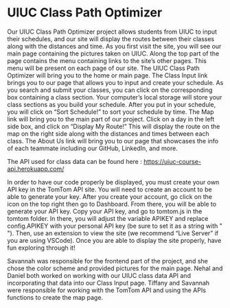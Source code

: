 # UIUC Class Path Optimizer

  Our UIUC Class Path Optimizer project allows students from UIUC to input their schedules, and our site will display the routes between their classes along with the distances and time.
  As you first visit the site, you will see our main page containing the pictures taken on UIUC. Along the top part of the page contains the menu containing links to the site’s other pages. This menu will be present on each page of our site. The UIUC Class Path Optimizer will bring you to the home or main page.
  The Class Input link brings you to our page that allows you to input and create your schedule. As you search and submit your classes, you can click on the corresponding box containing a class section. Your computer’s local storage will store your class sections as you build your schedule. After you put in your schedule, you will click on “Sort Schedule!” to sort your schedule by time.
  The Map link will bring you to the main part of our project. Click on a day in the left side box, and click on “Display My Route!” This will display the route on the map on the right side along with the distances and times between each class.
The About Us link will bring you to our page that showcases the info of each teammate including our GitHub, LinkedIn, and more.

The API used for class data can be found here : https://uiuc-course-api.herokuapp.com/

In order to have our code properly be displayed, you must create your own API key in the TomTom API site. You will need to create an account to be able to generate your key. After you create your account, go click on the icon on the top right then go to Dashboard. From there, you will be able to generate your API key.
Copy your API key, and go to tomtom.js in the tomtom folder. In there, you will adjust the variable APIKEY and replace config.APIKEY with your personal API key (be sure to set it as a string with " "). Then, use an extension to view the site (we recommend “Live Server” if you are using VSCode). Once you are able to display the site properly, have fun exploring through it!

Savannah was responsible for the frontend part of the project, and she chose the color scheme and provided pictures for the main page.
Nehal and Daniel both worked on working with our UIUC class data API and incorporating that data into our Class Input page.
Tiffany and Savannah were responsible for working with the TomTom API and using the APIs functions to create the map page.
